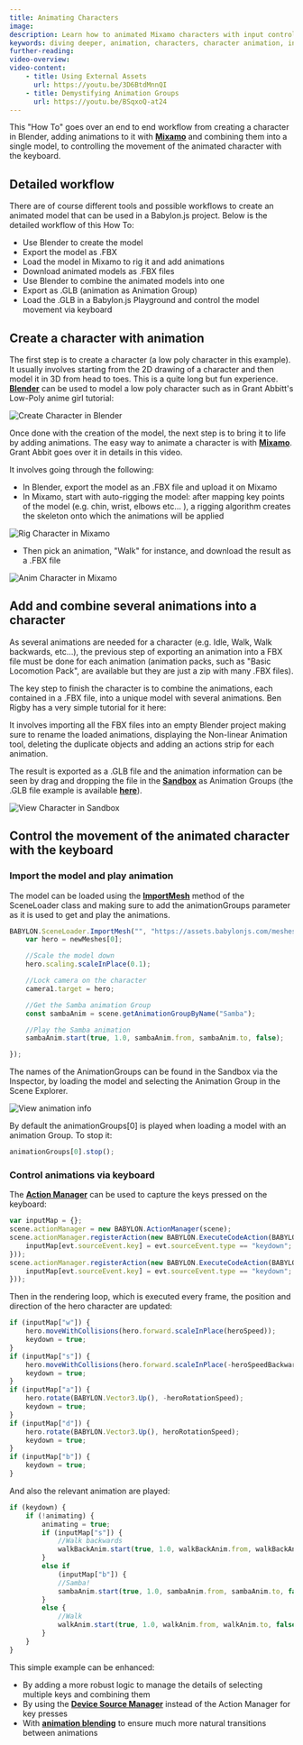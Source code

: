 ```yaml
---
title: Animating Characters
image: 
description: Learn how to animated Mixamo characters with input control.
keywords: diving deeper, animation, characters, character animation, input
further-reading:
video-overview:
video-content:
    - title: Using External Assets
      url: https://youtu.be/3D6BtdMnnQI
    - title: Demystifying Animation Groups
      url: https://youtu.be/BSqxoQ-at24
---
```


This "How To" goes over an end to end workflow from creating a character in Blender, adding animations to it with [**Mixamo**](http://www.mixamo.com) and combining them into a single model, to controlling the movement of the animated character with the keyboard.

## Detailed workflow

There are of course different tools and possible workflows to create an animated model that can be used in a Babylon.js project. Below is the detailed workflow of this How To:
- Use Blender to create the model
- Export the model as .FBX
- Load the model in Mixamo to rig it and add animations
- Download animated models as .FBX files
- Use Blender to combine the animated models into one
- Export as .GLB (animation as Animation Group)
- Load the .GLB in a Babylon.js Playground and control the model movement via keyboard


## Create a character with animation

The first step is to create a character (a low poly character in this example). It usually involves starting from the 2D drawing of a character and then model it in 3D from head to toes. This is a quite long but fun experience. [**Blender**](https://www.blender.org) can be used to model a low poly character such as in Grant Abbitt's Low-Poly anime girl tutorial: 

<Youtube id="E5HnnGcGvmc"/>

![Create Character in Blender](/img/how_to/animatedCharact/createCharact.jpg)

Once done with the creation of the model, the next step is to bring it to life by adding animations. The easy way to animate a character is with [**Mixamo**](https://www.mixamo.com). Grant Abbit goes over it in details in this video.

<Youtube id="k-ZeLNV4zPw"/>

 It involves going through the following:
- In Blender, export the model as an .FBX file and upload it on Mixamo
- In Mixamo, start with auto-rigging the model: after mapping key points of the model (e.g. chin, wrist, elbows etc… ), a rigging algorithm creates the skeleton onto which the animations will be applied

![Rig Character in Mixamo](/img/how_to/animatedCharact/rigCharact.jpg)

- Then pick an animation, "Walk" for instance,  and download the result as a .FBX file

![Anim Character in Mixamo](/img/how_to/animatedCharact/animCharact.jpg)


## Add and combine several animations into a character

As several animations are needed for a character (e.g. Idle, Walk, Walk backwards, etc…), the previous step of exporting an animation into a FBX file must be done for each animation (animation packs, such as "Basic Locomotion Pack", are available but they are just a zip with many .FBX files). 

The key step to finish the character is to combine the animations, each contained in a .FBX file, into a unique model with several animations. Ben Rigby has a very simple tutorial for it here: 

<Youtube id="9EWJhqPafpk"/>

It involves importing all the FBX files into an empty Blender project making sure to rename the loaded animations,  displaying the Non-linear Animation tool, deleting the duplicate objects and adding an actions strip for each animation.  

The result is exported as a .GLB file and the animation information can be seen by drag and dropping the file in the [**Sandbox**](https://sandbox.babylonjs.com/) as Animation Groups (the .GLB file example is available [**here**](https://assets.babylonjs.com/meshes/HVGirl.glb)).

![View Character in Sandbox](/img/how_to/animatedCharact/viewCharact.jpg)

## Control the movement of the animated character with the keyboard

### Import the model and play animation

The model can be loaded using the [**ImportMesh**](/typedoc/classes/babylon.sceneloader#importmesh) method of the SceneLoader class and making sure to add the animationGroups parameter as it is used to get and play the animations.

```javascript
BABYLON.SceneLoader.ImportMesh("", "https://assets.babylonjs.com/meshes/", "HVGirl.glb", scene, function (newMeshes, particleSystems, skeletons, animationGroups) {
    var hero = newMeshes[0];

    //Scale the model down        
    hero.scaling.scaleInPlace(0.1);

    //Lock camera on the character 
    camera1.target = hero;

    //Get the Samba animation Group
    const sambaAnim = scene.getAnimationGroupByName("Samba");

    //Play the Samba animation  
    sambaAnim.start(true, 1.0, sambaAnim.from, sambaAnim.to, false);

});
```
<Playground id="#Z6SWJU#5" title="Load Model and Play Animation Group" description="Simple example of loading a gltf/glb asset and playing the animation groups tha come with it." image="/img/playgroundsAndNMEs/features/divingDeeperAnimatedCharacter1.jpg" isMain={true} category="Animation"/>


The names of the AnimationGroups can be found in the Sandbox via the Inspector, by loading the model and selecting the Animation Group in the Scene Explorer.

![View animation info](/img/how_to/animatedCharact/viewAnim.jpg)

By default the animationGroups[0] is played when loading a model with an animation Group. To stop it: 

```javascript
animationGroups[0].stop();
```

### Control animations via keyboard

The [**Action Manager**](/features/divingDeeper/events/actions) can be used to capture the keys pressed on the keyboard:

```javascript
var inputMap = {};
scene.actionManager = new BABYLON.ActionManager(scene);
scene.actionManager.registerAction(new BABYLON.ExecuteCodeAction(BABYLON.ActionManager.OnKeyDownTrigger, function (evt) {
    inputMap[evt.sourceEvent.key] = evt.sourceEvent.type == "keydown";
}));
scene.actionManager.registerAction(new BABYLON.ExecuteCodeAction(BABYLON.ActionManager.OnKeyUpTrigger, function (evt) {
    inputMap[evt.sourceEvent.key] = evt.sourceEvent.type == "keydown";
}));
```

Then in the rendering loop, which is executed every frame, the position and direction of the hero character are updated:

```javascript
if (inputMap["w"]) {
    hero.moveWithCollisions(hero.forward.scaleInPlace(heroSpeed));
    keydown = true;
}
if (inputMap["s"]) {
    hero.moveWithCollisions(hero.forward.scaleInPlace(-heroSpeedBackwards));
    keydown = true;
}
if (inputMap["a"]) {
    hero.rotate(BABYLON.Vector3.Up(), -heroRotationSpeed);
    keydown = true;
}
if (inputMap["d"]) {
    hero.rotate(BABYLON.Vector3.Up(), heroRotationSpeed);
    keydown = true;
}
if (inputMap["b"]) {
    keydown = true;
}
```

And also the relevant animation are played:

```javascript
if (keydown) {
    if (!animating) {
        animating = true;
        if (inputMap["s"]) {
            //Walk backwards
            walkBackAnim.start(true, 1.0, walkBackAnim.from, walkBackAnim.to, false);
        }
        else if
            (inputMap["b"]) {
            //Samba!
            sambaAnim.start(true, 1.0, sambaAnim.from, sambaAnim.to, false);
        }
        else {
            //Walk
            walkAnim.start(true, 1.0, walkAnim.from, walkAnim.to, false);
        }
    }
}
```

<Playground id="#AHQEIB#17" title="Load a Character with Keyboard Control" description="Load a character and control it's animations with the keyboard." image="/img/playgroundsAndNMEs/features/divingDeeperAnimatedCharacter2.jpg"/>

This simple example can be enhanced:
- By adding a more robust logic to manage the details of selecting multiple keys and combining them
- By using the [**Device Source Manager**](/features/divingDeeper/input/deviceSourceManager) instead of the Action Manager for key presses
- With [**animation blending**](/features/divingDeeper/animation/advanced_animations#animation-blending) to ensure much more natural transitions between animations
